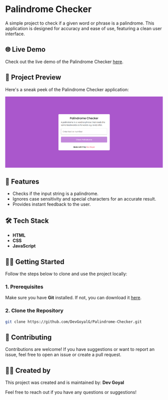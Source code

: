 # Palindrome Checker

A simple project to check if a given word or phrase is a palindrome. This application is designed for accuracy and ease of use, featuring a clean user interface. 

## 🌐 Live Demo
Check out the live demo of the Palindrome Checker [here](https://palindrome-test.netlify.app/).

## 📸 Project Preview
Here's a sneak peek of the Palindrome Checker application:

![Project Preview](assets/Palindrome-Checker.png)

## 🚀 Features
- Checks if the input string is a palindrome.
- Ignores case sensitivity and special characters for an accurate result.
- Provides instant feedback to the user.

## 🛠️ Tech Stack
- **HTML**
- **CSS**
- **JavaScript**

## 🧑‍💻 Getting Started

Follow the steps below to clone and use the project locally:

### 1. Prerequisites
Make sure you have **Git** installed. If not, you can download it [here](https://git-scm.com/).

### 2. Clone the Repository
```bash
git clone https://github.com/DevGoyalG/Palindrome-Checker.git
```

## 🤝 Contributing
Contributions are welcome! If you have suggestions or want to report an issue, feel free to open an issue or create a pull request.

## 👨‍💻 Created by
This project was created and is maintained by:
**Dev Goyal**

Feel free to reach out if you have any questions or suggestions!

